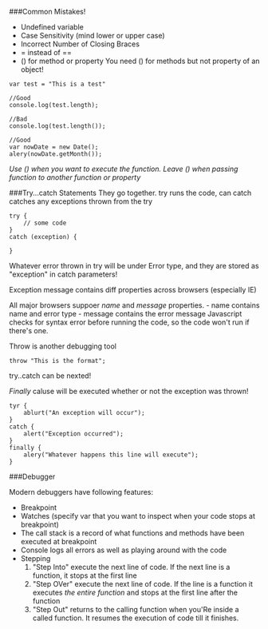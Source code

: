 ###Common Mistakes!
- Undefined variable
- Case Sensitivity (mind lower or upper case)
- Incorrect Number of Closing Braces
- = instead of ==
- () for method or property
    You need () for methods but not property of an object!

```
var test = "This is a test"

//Good
console.log(test.length);

//Bad
console.log(test.length());

//Good
var nowDate = new Date();
alery(nowDate.getMonth());

```


*Use () when you want to execute the function. Leave () when passing function to another function or property*

###Try...catch Statements
They go together. try runs the code, can catch catches any exceptions thrown from the try

```
try {
    // some code
}
catch (exception) {

}

```


Whatever error thrown in try will be under Error type, and they are stored as "exception" in catch parameters!

Exception message contains diff properties across browsers (especially IE)

All major browsers suppoer *name* and *message* properties.
    - name contains name and error type
    - message contains the error message
Javascript checks for syntax error before running the code, so the code won't run if there's one.

Throw is another debugging tool

```
throw "This is the format";
```

try..catch can be nexted!

*Finally* caluse will be executed whether or not the exception was thrown!

```
tyr {
    ablurt("An exception will occur");
}
catch {
    alert("Exception occurred");
}
finally {
    alery("Whatever happens this line will execute");
}
```

###Debugger

Modern debuggers have following features:
- Breakpoint
- Watches (specify var that you want to inspect when your code stops at breakpoint)
- The call stack is a record of what functions and methods have been executed at breakpoint
- Console logs all errors as well as playing around with the code
- Stepping
    1. "Step Into" execute the next line of code. If the next line is a function, it stops at the first line
    2. "Step OVer" execute the next line of code. If the line is a function it executes *the entire function* and stops at the first line after the function
    3. "Step Out" returns to the calling function when you'Re inside a called function. It resumes the execution of code till it finishes.
